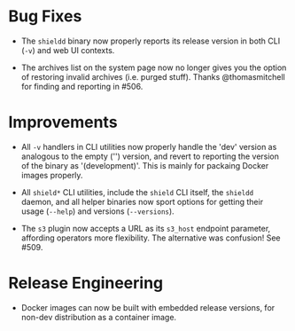 # Bug Fixes

- The `shieldd` binary now properly reports its release version in
  both CLI (`-v`) and web UI contexts.

- The archives list on the system page now no longer gives you the
  option of restoring invalid archives (i.e. purged stuff).
  Thanks @thomasmitchell for finding and reporting in #506.

# Improvements

- All `-v` handlers in CLI utilities now properly handle the 'dev'
  version as analogous to the empty ('') version, and revert to
  reporting the version of the binary as '(development)'.  This is
  mainly for packaing Docker images properly.

- All `shield*` CLI utilities, include the `shield` CLI itself,
  the `shieldd` daemon, and all helper binaries now sport options
  for getting their usage (`--help`) and versions (`--versions`).

- The `s3` plugin now accepts a URL as its `s3_host` endpoint
  parameter, affording operators more flexibility.
  The alternative was confusion!  See #509.

# Release Engineering

- Docker images can now be built with embedded release versions,
  for non-dev distribution as a container image.
